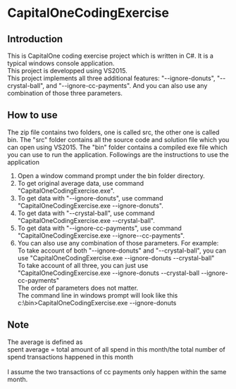 # CapitalOneCodingExercise
## Introduction
This is CapitalOne coding exercise project which is written in C#. It is a typical windows console application.<br />
This project is developped using VS2015.<br />
This project implements all three additional features: "--ignore-donuts", "--crystal-ball", and "--ignore-cc-payments". And you can also use any combination of those three parameters.<br />

## How to use
The zip file contains two folders, one is called src, the other one is called bin. The "src" folder contains all the source code and solution file which you can open using VS2015. The "bin" folder contains a compiled exe file which you can use to run the application.
Followings are the instructions to use the application<br />
1. Open a window command prompt under the bin folder directory.<br />
2. To get original average data, use command "CapitalOneCodingExercise.exe".<br />
3. To get data with "--ignore-donuts", use command "CapitalOneCodingExercise.exe --ignore-donuts".<br />
4. To get data with "--crystal-ball", use command "CapitalOneCodingExercise.exe --crystal-ball".<br />
5. To get data with "--ignore-cc-payments", use command "CapitalOneCodingExercise.exe --ignore--cc-payments".<br />
6. You can also use any combination of those parameters. For example:<br />
   To take account of both "--ignore-donuts" and "--crystal-ball", you can use "CapitalOneCodingExercise.exe --ignore-donuts --crystal-ball"<br />
   To take account of all three, you can just use "CapitalOneCodingExercise.exe --ignore-donuts --crystal-ball --ignore-cc-payments"<br />
   The order of parameters does not matter.<br />
The command line in windows prompt will look like this
c:\bin>CapitalOneCodingExercise.exe --ignore-donuts


## Note
The average is defined as<br />
spent average = total amount of all spend in this month/the total number of spend transactions happened in this month<br />
<br />
I assume the two transactions of cc payments only happen within the same month.<br />
